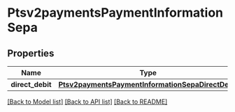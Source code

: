 # Ptsv2paymentsPaymentInformationSepa

## Properties
Name | Type | Description | Notes
------------ | ------------- | ------------- | -------------
**direct_debit** | [**Ptsv2paymentsPaymentInformationSepaDirectDebit**](Ptsv2paymentsPaymentInformationSepaDirectDebit.md) |  | [optional] 

[[Back to Model list]](../README.md#documentation-for-models) [[Back to API list]](../README.md#documentation-for-api-endpoints) [[Back to README]](../README.md)


